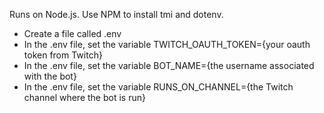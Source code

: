 Runs on Node.js. Use NPM to install tmi and dotenv.

- Create a file called .env
- In the .env file, set the variable TWITCH_OAUTH_TOKEN={your oauth token from Twitch}
- In the .env file, set the variable BOT_NAME={the username associated with the bot}
- In the .env file, set the variable RUNS_ON_CHANNEL={the Twitch channel where the bot is run}

